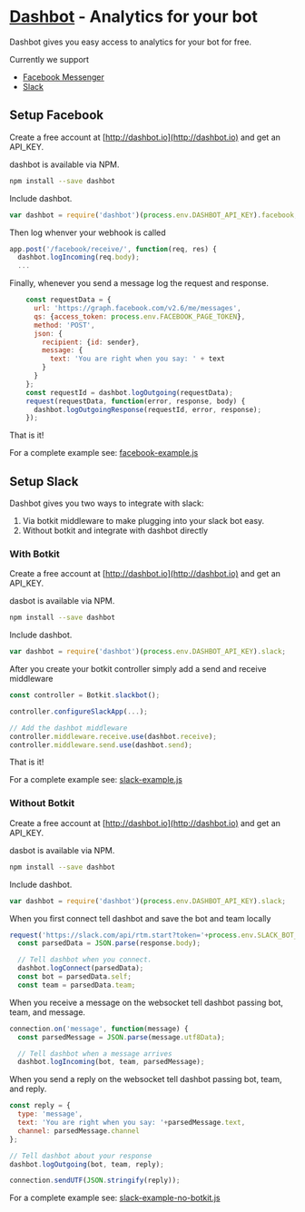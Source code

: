 # [Dashbot](http://dashbot.io) - Analytics for your bot

Dashbot gives you easy access to analytics for your bot for free.

Currently we support

* [Facebook Messenger](http://developers.facebook.com)
* [Slack](http://api.slack.com)

## Setup Facebook

Create a free account at [http://dashbot.io](http://dashbot.io) and get an API_KEY.

dashbot is available via NPM.

```bash
npm install --save dashbot
```

Include dashbot.

```javascript
var dashbot = require('dashbot')(process.env.DASHBOT_API_KEY).facebook;
```

Then log whenver your webhook is called

```javascript
app.post('/facebook/receive/', function(req, res) {
  dashbot.logIncoming(req.body);
  ...
```

Finally, whenever you send a message log the request and response.

```javascript
    const requestData = {
      url: 'https://graph.facebook.com/v2.6/me/messages',
      qs: {access_token: process.env.FACEBOOK_PAGE_TOKEN},
      method: 'POST',
      json: {
        recipient: {id: sender},
        message: {
          text: 'You are right when you say: ' + text
        }
      }
    };
    const requestId = dashbot.logOutgoing(requestData);
    request(requestData, function(error, response, body) {
      dashbot.logOutgoingResponse(requestId, error, response);
    });
```

That is it!

For a complete example see: [facebook-example.js](https://github.com/actionably/dashbot/blob/master/src/facebook-example.js)

## Setup Slack

Dashbot gives you two ways to integrate with slack: 
1. Via botkit middleware to make plugging into your slack bot easy. 
1. Without botkit and integrate with dashbot directly 

### With Botkit

Create a free account at [http://dashbot.io](http://dashbot.io) and get an API_KEY.

dasbot is available via NPM.

```bash
npm install --save dashbot
```

Include dashbot.

```javascript
var dashbot = require('dashbot')(process.env.DASHBOT_API_KEY).slack;
```

After you create your botkit controller simply add a send and receive middleware

```javascript
const controller = Botkit.slackbot();

controller.configureSlackApp(...);

// Add the dashbot middleware
controller.middleware.receive.use(dashbot.receive);
controller.middleware.send.use(dashbot.send);
```

That is it!

For a complete example see: [slack-example.js](https://github.com/actionably/dashbot/blob/master/src/slack-example.js)

### Without Botkit

Create a free account at [http://dashbot.io](http://dashbot.io) and get an API_KEY.

dasbot is available via NPM.

```bash
npm install --save dashbot
```

Include dashbot.

```javascript
var dashbot = require('dashbot')(process.env.DASHBOT_API_KEY).slack;
```

When you first connect tell dashbot and save the bot and team locally

```javascript
request('https://slack.com/api/rtm.start?token='+process.env.SLACK_BOT_TOKEN, function(error, response) {
  const parsedData = JSON.parse(response.body);

  // Tell dashbot when you connect.
  dashbot.logConnect(parsedData);
  const bot = parsedData.self;
  const team = parsedData.team;
```

When you receive a message on the websocket tell dashbot passing bot, team, and message.

```javascript
connection.on('message', function(message) {
  const parsedMessage = JSON.parse(message.utf8Data);

  // Tell dashbot when a message arrives
  dashbot.logIncoming(bot, team, parsedMessage);
```

When you send a reply on the websocket tell dashbot passing bot, team, and reply.

```javascript
const reply = {
  type: 'message',
  text: 'You are right when you say: '+parsedMessage.text,
  channel: parsedMessage.channel
};

// Tell dashbot about your response
dashbot.logOutgoing(bot, team, reply);

connection.sendUTF(JSON.stringify(reply));
```

For a complete example see: 
[slack-example-no-botkit.js](https://github.com/actionably/dashbot/blob/master/src/slack-example-no-botkit.js)

